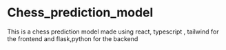 # Chess_prediction_model
This is a chess prediction model made using react, typescript , tailwind for the frontend and flask,python for the backend
